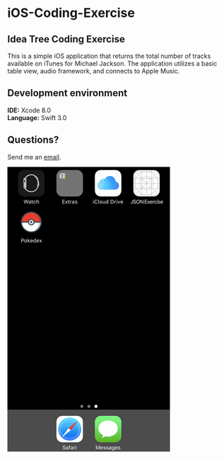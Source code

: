 # iOS-Coding-Exercise
## Idea Tree Coding Exercise 
This is a simple iOS application that returns the total number of tracks available on iTunes for Michael Jackson. The application utilizes a basic table view, audio framework, and connects to Apple Music.

## Development environment
<b>IDE:</b> Xcode 8.0
<br><b>Language:</b> Swift 3.0

## Questions?
Send me an [email](mailto:zubair.asgar@gmail.com?subject=Challenge).

![Video Walkthrough](Walkthrough.gif)
